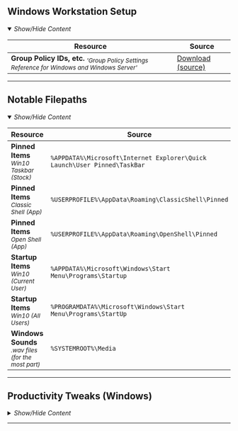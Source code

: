 <!-- ------------------------------------------------------------ -->

<!-- This file (on GitHub):  https://github.com/mcavallo-git/Coding/tree/main/windows#windows-workstation-setup -->

<!-- ------------------------------------------------------------ -->

<h2 id="workstation-setup">Windows Workstation Setup</h2>
<details open><summary><i>Show/Hide Content</i></summary>
<p>


Resource | Source
--- | ---
**Group Policy IDs, etc.** <sub><i>'Group Policy Settings Reference for Windows and Windows Server'</i></sub> | [Download (source)](https://www.microsoft.com/en-us/download/confirmation.aspx?id=25250)

</p>
</details>

<hr />


<!-- ------------------------------------------------------------ -->

<h2>Notable Filepaths</h2>
<details open><summary><i>Show/Hide Content</i></summary>
<p>

Resource | Source
--- | ---
**Pinned Items** <sub>*Win10 Taskbar (Stock)*</sub> | ```%APPDATA%\Microsoft\Internet Explorer\Quick Launch\User Pinned\TaskBar```
**Pinned Items** <sub>*Classic Shell (App)*</sub> | ```%USERPROFILE%\AppData\Roaming\ClassicShell\Pinned```
**Pinned Items** <sub>*Open Shell (App)*</sub> | ```%USERPROFILE%\AppData\Roaming\OpenShell\Pinned```
**Startup Items** <sub>*Win10 (Current User)*</sub> | ```%APPDATA%\Microsoft\Windows\Start Menu\Programs\Startup```
**Startup Items** <sub>*Win10 (All Users)*</sub> | ```%PROGRAMDATA%\Microsoft\Windows\Start Menu\Programs\StartUp```
**Windows Sounds** <sub>*.wav files (for the most part)*</sub> | ```%SYSTEMROOT%\Media```

</p>
</details>

<hr />


<!-- ------------------------------------------------------------ -->

<h2>Productivity Tweaks (Windows)</h2>
<details><summary><i>Show/Hide Content</i></summary>
<p>

### Taskbar (Bottom Bar)
##### Unpin Edge, Unpin MS-Store, Hide Cortana, Hide People, Hide Ink, Hide Task-View Button

***
### Notifications (Bottom Right)
##### Right Click &rarr; Don't show number of new notifications

***
### Put Recycle-Bin on Start-Menu, Remove from Desktop
##### Drag & drop the Recycle Bin from the Desktop into the Start Menu -> Right-click & rename the new shortcut from "Recycle Bin - Shortcut" to "Recycle Bin"
##### Start Menu -> type "desktop icon" -> Select "Themes and Related Settings" -> On the right, select "desktop icon settings" -> uncheck "Recycle Bin" -> Hit "Ok"

***
### Show Hidden Files/Folders, Show File Extensions
##### Start Menu -> type "hidd" -> select "Show hidden files and folders"
###### Enable "Show hidden files and folders
###### Disable "Hide empty drives"
###### Disable "Hide extensions for known file types"
###### Enable "Show libraries" (bottom)
##### Select tab "General" (top)
###### Disable "Show recently used files in Quick Access" (bottom)
###### Disable "Show frequently used folders in Quick Access" (bottom)

***
### Log-into Microsoft Account (personal) to perform ongoing syncs of settings (unless you have a GPO from Office365 Work/School account locking it down)
##### Start Menu -> type "sync" -> select "Sync your settings" -> turn on "Sync settings"

***
### Turn off Notifications
##### Start Menu -> type "notif" -> select "Notifications & action settings" -> disable everything on the first page

***
### Change Power Settings
##### Start Menu -> type "power" -> select "Power & sleep"
##### set "Screen" to turn off after 30 min/30 min
##### set "Sleep" on battery to 1 hour / Never for plugged-in
##### click "additional power settings" (right side) -> "change plan settings" -> "change advanced power settings"
###### "Hard disk" -> "Turn off hard disk after" to 0/0 (Never/Never)
###### "Sleep" -> "Hibernate after" -> 0/0 (Never/Never)
###### "Graphics" -> "Plugged in" -> "Maximum Performance"
###### "Power buttons and lid" -> "lid close action" -> "do nothing" -> power/sleep button -> "sleep"
###### "Processor power management" -> "Maximum processor state" -> 99% / 99% (note: intentionally disabling hyperthreading)
###### select "Ok" 

***
### Remove Recent Items
##### Start Menu -> type "recent" -> select "Show recently opened items in Jump Lists on Start or on the taskbar" -> disable everything on the first page

***
### Enable ClearType
##### Start Menu -> type "clear" -> select "Adjust ClearType text" -> Enable ClearType and click next through all the screens until complete

</p>
</details>

<hr />


<!-- ------------------------------------------------------------ -->

